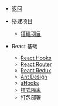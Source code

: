 - [返回](docs/_get_start/ "返回")

- 搭建项目
  - [搭建项目](docs/React/1.搭建项目/01.搭建项目 "搭建项目")

- React 基础
  - [React Hooks](docs/React/2.React_基础/01.React_Hooks "React Hooks")
  - [React Router](docs/React/2.React_基础/02.React_Router "React Router")
  - [React Redux](docs/React/2.React_基础/03.React_Redux "React Redux")
  - [Ant Design](docs/React/2.React_基础/04.Ant_Design "Ant Design")
  - [aHooks](docs/React/2.React_基础/05.aHooks "aHooks")
  - [样式隔离](docs/React/2.React_基础/06.样式隔离 "样式隔离")
  - [打包部署](docs/React/2.React_基础/07.打包部署 "打包部署")

